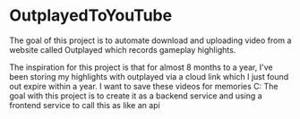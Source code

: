﻿# OutplayedToYouTube
The goal of this project is to automate download and uploading video from a website called Outplayed which records gameplay highlights.

The inspiration for this project is that for almost 8 months to a year, I've been storing my highlights with outplayed via a cloud link which I just found out expire within a year. 
I want to save these videos for memories C:
The goal with this project is to create it as a backend service and using a frontend service to call this as like an api 

